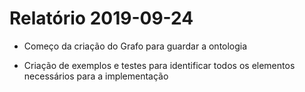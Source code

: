 # Relatório 2019-09-24

- Começo da criação do Grafo para guardar a ontologia

- Criação de exemplos e testes para identificar todos os elementos necessários para a implementação
